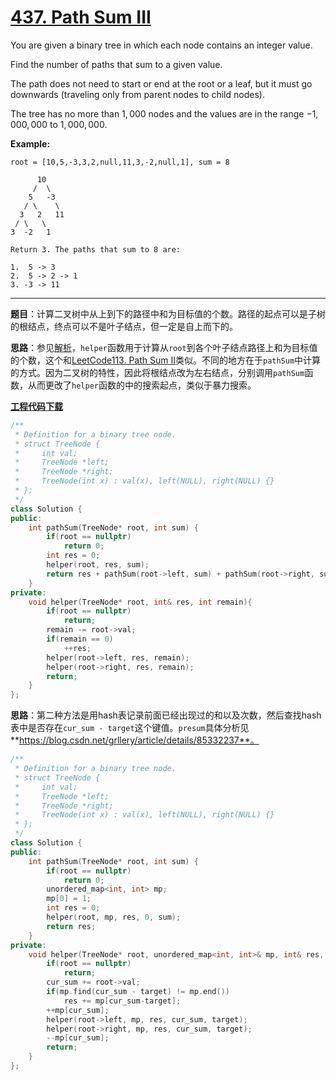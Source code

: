 # [437. Path Sum III](https://leetcode.com/problems/path-sum-iii/)

You are given a binary tree in which each node contains an integer value.

Find the number of paths that sum to a given value.

The path does not need to start or end at the root or a leaf, but it must go downwards (traveling only from parent nodes to child nodes).

The tree has no more than $1,000$ nodes and the values are in the range $-1,000,000$ to $1,000,000$.

**Example:**

```
root = [10,5,-3,3,2,null,11,3,-2,null,1], sum = 8

      10
     /  \
    5   -3
   / \    \
  3   2   11
 / \   \
3  -2   1

Return 3. The paths that sum to 8 are:

1.  5 -> 3
2.  5 -> 2 -> 1
3. -3 -> 11
```

-----

**题目**：计算二叉树中从上到下的路径中和为目标值的个数。路径的起点可以是子树的根结点，终点可以不是叶子结点，但一定是自上而下的。

**思路**：参见[解析](https://leetcode.com/problems/path-sum-iii/discuss/91889/Simple-Java-DFS)，`helper`函数用于计算从`root`到各个叶子结点路径上和为目标值的个数，这个和[LeetCode113. Path Sum II](https://blog.csdn.net/grllery/article/details/88902255)类似。不同的地方在于`pathSum`中计算的方式。因为二叉树的特性，因此将根结点改为左右结点，分别调用`pathSum`函数，从而更改了`helper`函数的中的搜索起点，类似于暴力搜索。

[**工程代码下载**](https://github.com/shenkh/leetcode)

```cpp
/**
 * Definition for a binary tree node.
 * struct TreeNode {
 *     int val;
 *     TreeNode *left;
 *     TreeNode *right;
 *     TreeNode(int x) : val(x), left(NULL), right(NULL) {}
 * };
 */
class Solution {
public:
    int pathSum(TreeNode* root, int sum) {
        if(root == nullptr)
            return 0;
        int res = 0;
        helper(root, res, sum);
        return res + pathSum(root->left, sum) + pathSum(root->right, sum);
    }
private:
    void helper(TreeNode* root, int& res, int remain){
        if(root == nullptr)
            return;
        remain -= root->val;
        if(remain == 0)
            ++res;
        helper(root->left, res, remain);
        helper(root->right, res, remain);
        return;
    }
};
```

**思路**：第二种方法是用hash表记录前面已经出现过的和以及次数，然后查找hash表中是否存在`cur_sum - target`这个键值。`presum`具体分析见**https://blog.csdn.net/grllery/article/details/85332237**。

```cpp
/**
 * Definition for a binary tree node.
 * struct TreeNode {
 *     int val;
 *     TreeNode *left;
 *     TreeNode *right;
 *     TreeNode(int x) : val(x), left(NULL), right(NULL) {}
 * };
 */
class Solution {
public:
    int pathSum(TreeNode* root, int sum) {
        if(root == nullptr)
            return 0;
        unordered_map<int, int> mp;
        mp[0] = 1;
        int res = 0;
        helper(root, mp, res, 0, sum);
        return res;
    }
private:
    void helper(TreeNode* root, unordered_map<int, int>& mp, int& res, int cur_sum, const int target){
        if(root == nullptr)
            return;
        cur_sum += root->val;
        if(mp.find(cur_sum - target) != mp.end())
            res += mp[cur_sum-target];
        ++mp[cur_sum];
        helper(root->left, mp, res, cur_sum, target);
        helper(root->right, mp, res, cur_sum, target);
        --mp[cur_sum];
        return;
    }
};
```

